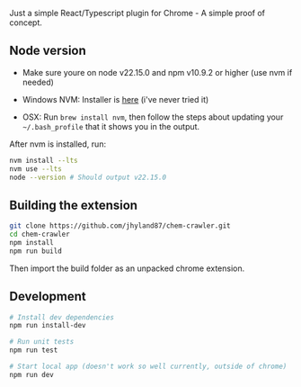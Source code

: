 Just a simple React/Typescript plugin for Chrome - A simple proof of concept.


## Node version

- Make sure youre on node v22.15.0 and npm v10.9.2 or higher (use nvm if needed)

- Windows NVM: Installer is [here](https://github.com/coreybutler/nvm-windows/releases) (i've never tried it)
- OSX: Run `brew install nvm`, then follow the steps about updating your `~/.bash_profile` that it shows you in the output.

After nvm is installed, run:

```bash
nvm install --lts
nvm use --lts
node --version # Should output v22.15.0
```

## Building the extension

```bash
git clone https://github.com/jhyland87/chem-crawler.git
cd chem-crawler
npm install
npm run build
```

Then import the build folder as an unpacked chrome extension.

## Development

```bash
# Install dev dependencies
npm run install-dev

# Run unit tests
npm run test

# Start local app (doesn't work so well currently, outside of chrome)
npm run dev
```